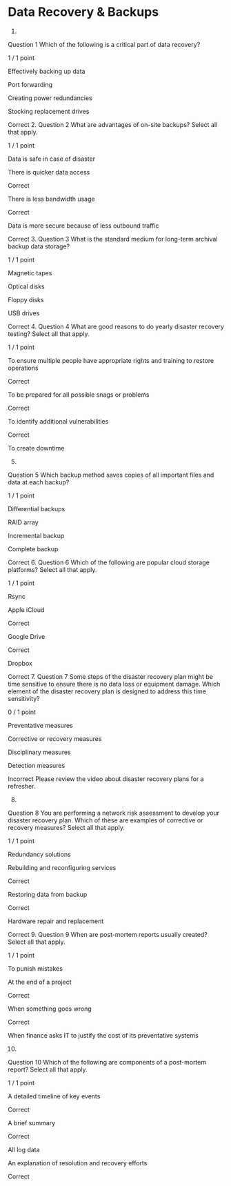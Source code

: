 # Data Recovery & Backups
1.
Question 1
Which of the following is a critical part of data recovery?    

1 / 1 point

Effectively backing up data


Port forwarding


Creating power redundancies


Stocking replacement drives

Correct
2.
Question 2
What are advantages of on-site backups? Select all that apply.

1 / 1 point

 Data is safe in case of disaster


There is quicker data access

Correct

There is less bandwidth usage

Correct

Data is more secure because of less outbound traffic


Correct
3.
Question 3
What is the standard medium for long-term archival backup data storage?    

1 / 1 point

Magnetic tapes


Optical disks


Floppy disks


USB drives

Correct
4.
Question 4
What are good reasons to do yearly disaster recovery testing? Select all that apply.

1 / 1 point

To ensure multiple people have appropriate rights and training to restore operations

Correct

To be prepared for all possible snags or problems

Correct

To identify additional vulnerabilities

Correct

To create downtime

5.
Question 5
Which backup method saves copies of all important files and data at each backup?

1 / 1 point

Differential backups


RAID array


Incremental backup


Complete backup

Correct
6.
Question 6
Which of the following are popular cloud storage platforms? Select all that apply.

1 / 1 point

Rsync


Apple iCloud

Correct

Google Drive

Correct

Dropbox

Correct
7.
Question 7
Some steps of the disaster recovery plan might be time sensitive to ensure there is no data loss or equipment damage. Which element of the disaster recovery plan is designed to address this time sensitivity?

0 / 1 point

Preventative measures


Corrective or recovery measures


Disciplinary measures


Detection measures

Incorrect
Please review the video about 
disaster recovery plans
 for a refresher.

8.
Question 8
You are performing a network risk assessment to develop your disaster recovery plan. Which of these are examples of corrective or recovery measures? Select all that apply.

1 / 1 point

Redundancy solutions


Rebuilding and reconfiguring services

Correct

Restoring data from backup

Correct

Hardware repair and replacement

Correct
9.
Question 9
When are post-mortem reports usually created? Select all that apply.

1 / 1 point

To punish mistakes


At the end of a project

Correct

When something goes wrong

Correct

When finance asks IT to justify the cost of its preventative systems

10.
Question 10
Which of the following are components of a post-mortem report? Select all that apply.

1 / 1 point

A detailed timeline of key events

Correct

A brief summary 

Correct

All log data


An explanation of resolution and recovery efforts

Correct
